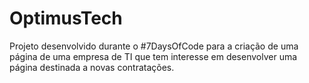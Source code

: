# OptimusTech
Projeto desenvolvido durante o #7DaysOfCode para a criação de uma página de uma empresa de TI que tem interesse em desenvolver uma página destinada a novas contratações.

